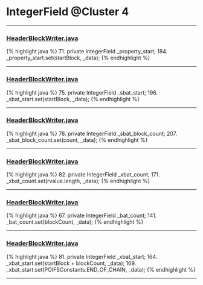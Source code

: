 # IntegerField @Cluster 4

***

### [HeaderBlockWriter.java](https://searchcode.com/codesearch/view/15642253/)
{% highlight java %}
71. private IntegerField      _property_start;
184.     _property_start.set(startBlock, _data);
{% endhighlight %}

***

### [HeaderBlockWriter.java](https://searchcode.com/codesearch/view/15642253/)
{% highlight java %}
75. private IntegerField      _sbat_start;
196.     _sbat_start.set(startBlock, _data);
{% endhighlight %}

***

### [HeaderBlockWriter.java](https://searchcode.com/codesearch/view/15642253/)
{% highlight java %}
78.   private IntegerField      _sbat_block_count;
207. _sbat_block_count.set(count, _data);
{% endhighlight %}

***

### [HeaderBlockWriter.java](https://searchcode.com/codesearch/view/15642253/)
{% highlight java %}
82. private IntegerField      _xbat_count;
171.     _xbat_count.set(rvalue.length, _data);
{% endhighlight %}

***

### [HeaderBlockWriter.java](https://searchcode.com/codesearch/view/15642253/)
{% highlight java %}
67. private IntegerField      _bat_count;
141.     _bat_count.set(blockCount, _data);
{% endhighlight %}

***

### [HeaderBlockWriter.java](https://searchcode.com/codesearch/view/15642253/)
{% highlight java %}
81. private IntegerField      _xbat_start;
164.         _xbat_start.set(startBlock + blockCount, _data);
169.         _xbat_start.set(POIFSConstants.END_OF_CHAIN, _data);
{% endhighlight %}

***

